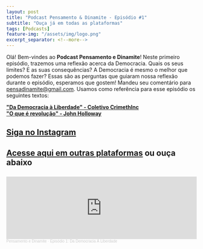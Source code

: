```yaml
---
layout: post
title: "Podcast Pensamento & Dinamite - Episódio #1"
subtitle: "Ouça já em todas as plataformas"
tags: [Podcasts]
feature-img: "/assets/img/logo.png"
excerpt_separator: <!--more-->
---
```

Olá! Bem-vindes ao <b>Podcast Pensamento e Dinamite</b>! Neste primeiro episódio, trazemos uma reflexão acerca da Democracia. <!--more--> Quais os seus limites? E as suas consequências? A Democracia é mesmo o melhor que podemos fazer? Essas são as perguntas que guiaram nossa reflexão durante o episódio, esperamos que gostem! Mandeu seu comentário para <a href="mailto:pensadinamite@gmail.com">pensadinamite@gmail.com</a>. Usamos como referência para esse episódio os seguintes textos:

<b><a href="https://crimepensar.noblogs.org/files/2017/11/democracia-livro-web.pdf">"Da Democracia à Liberdade" - Coletivo CrimethInc</a><br>
<a href="http://www.johnholloway.com.mx/2011/07/31/%C2%BFque-es-revolucion/">"O que é revolução" - John Holloway</a></b>

<p><h2><a href="https://instagram.com/pensadinamite">Siga no Instagram</a>
<h2><a href="https://linklist.bio/pensadinamite">Acesse aqui em outras plataformas</a> ou ouça abaixo<br><br>

<iframe width="100%" height="166" scrolling="no" frameborder="no" allow="autoplay" src="https://w.soundcloud.com/player/?url=https%3A//api.soundcloud.com/tracks/933243505&color=%231a1618&auto_play=false&hide_related=false&show_comments=true&show_user=true&show_reposts=false&show_teaser=true"></iframe><div style="font-size: 10px; color: #cccccc;line-break: anywhere;word-break: normal;overflow: hidden;white-space: nowrap;text-overflow: ellipsis; font-family: Interstate,Lucida Grande,Lucida Sans Unicode,Lucida Sans,Garuda,Verdana,Tahoma,sans-serif;font-weight: 100;"><a href="https://soundcloud.com/pensadinamite" title="Pensamento e Dinamite" target="_blank" style="color: #cccccc; text-decoration: none;">Pensamento e Dinamite</a> · <a href="https://soundcloud.com/pensadinamite/democracia" title="Episódio 1: Da Democracia À Liberdade" target="_blank" style="color: #cccccc; text-decoration: none;">Episódio 1: Da Democracia À Liberdade</a></div>